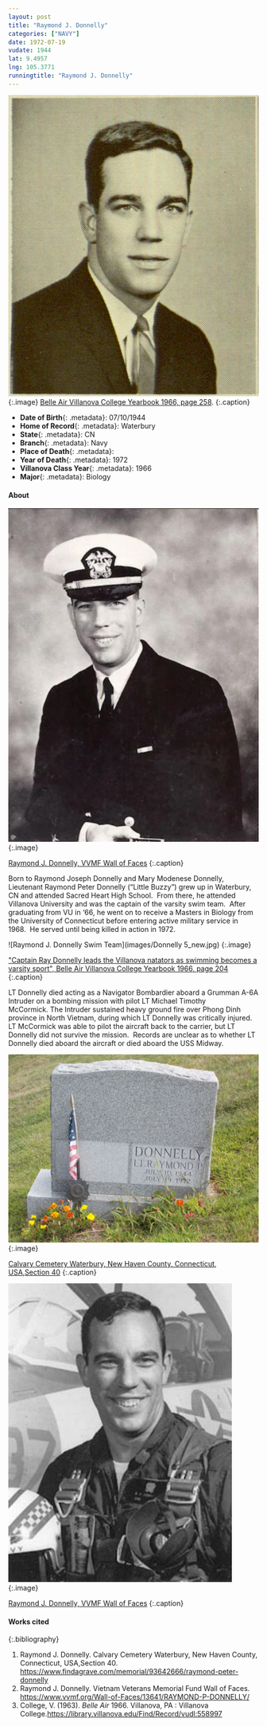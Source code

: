 ```yaml
---
layout: post
title: "Raymond J. Donnelly"
categories: ["NAVY"]
date: 1972-07-19
vudate: 1944
lat: 9.4957
lng: 105.3771
runningtitle: "Raymond J. Donnelly"
---
```


![Raymond J. Donnelly](images/Donnelly6_new.jpg)
   {:.image}
[Belle Air Villanova College Yearbook 1966, page 258](https://library.villanova.edu/Find/Record/vudl:558997).
  {:.caption}

* **Date of Birth**{: .metadata}: 07/10/1944
* **Home of Record**{: .metadata}: Waterbury
* **State**{: .metadata}: CN
* **Branch**{: .metadata}: Navy
* **Place of Death**{: .metadata}:
* **Year of Death**{: .metadata}: 1972
* **Villanova Class Year**{: .metadata}: 1966
* **Major**{: .metadata}: Biology


#### About

![Raymond J. Donnelly](images/Donnelly1_new.jpg)
  {:.image}

[Raymond J. Donnelly, VVMF Wall of Faces](https://www.vvmf.org/Wall-of-Faces/13641/RAYMOND-P-DONNELLY/)
  {:.caption}

Born to Raymond Joseph Donnelly and Mary Modenese Donnelly, Lieutenant Raymond Peter Donnelly (“Little Buzzy”) grew up in Waterbury, CN and attended Sacred Heart High School.  From there, he attended Villanova University and was the captain of the varsity swim team.  After graduating from VU in ‘66, he went on to receive a Masters in Biology from the University of Connecticut before entering active military service in 1968.  He served until being killed in action in 1972.

![Raymond J. Donnelly Swim Team](images/Donnelly 5_new.jpg)
  {:.image}

["Captain Ray Donnelly leads the Villanova natators as swimming becomes a varsity sport", Belle Air Villanova College Yearbook 1966, page 204](https://library.villanova.edu/Find/Record/vudl:558997)
  {:.caption}

LT Donnelly died acting as a Navigator Bombardier aboard a Grumman A-6A Intruder on a bombing mission with pilot LT Michael Timothy McCormick. The Intruder sustained heavy ground fire over Phong Dinh province in North Vietnam, during which LT Donnelly was critically injured.  LT McCormick was able to pilot the aircraft back to the carrier, but LT Donnelly did not survive the mission.  Records are unclear as to whether LT Donnelly died aboard the aircraft or died aboard the USS Midway.

![Raymond J. Donnelly Grave](images/Donnelly4.jpg)
  {:.image}

[Calvary Cemetery Waterbury, New Haven County, Connecticut, USA,Section 40](https://www.findagrave.com/memorial/93642666/raymond-peter-donnelly)
  {:.caption}

![Raymond J. Donnelly](images/Donnelly3.jpg)
  {:.image}

[Raymond J. Donnelly, VVMF Wall of Faces](https://www.vvmf.org/Wall-of-Faces/13641/RAYMOND-P-DONNELLY/)
  {:.caption}


#### Works cited

{:.bibliography}
1. Raymond J. Donnelly. Calvary Cemetery Waterbury, New Haven County, Connecticut, USA,Section 40. <https://www.findagrave.com/memorial/93642666/raymond-peter-donnelly>
2. Raymond J. Donnelly. Vietnam Veterans Memorial Fund Wall of Faces. <https://www.vvmf.org/Wall-of-Faces/13641/RAYMOND-P-DONNELLY/>
3. College, V. (1963). _Belle Air_ 1966. Villanova, PA : Villanova College.<https://library.villanova.edu/Find/Record/vudl:558997>
